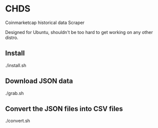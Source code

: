 # CHDS
Coinmarketcap historical data Scraper

Designed for Ubuntu, shouldn't be too hard to get working on any other distro.

## Install
  
  ./install.sh
  
## Download JSON data
  
  ./grab.sh

## Convert the JSON files into CSV files
  
  ./convert.sh
